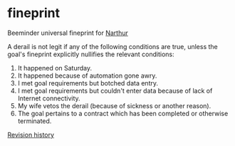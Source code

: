 # fineprint
Beeminder universal fineprint for [Narthur](https://www.beeminder.com/narthur)

A derail is not legit if any of the following conditions are true, unless the goal's fineprint explicitly nullifies the relevant conditions:

1. It happened on Saturday.
2. It happened because of automation gone awry.
3. I met goal requirements but botched data entry.
4. I met goal requirements but couldn't enter data because of lack of Internet connectivity.
5. My wife vetos the derail (because of sickness or another reason).
6. The goal pertains to a contract which has been completed or otherwise terminated.

[Revision history](https://github.com/narthur/fineprint/commits/master)
